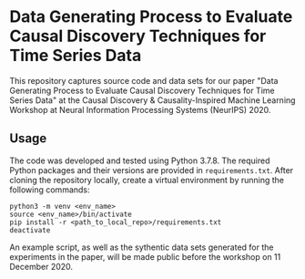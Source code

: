# Data Generating Process to Evaluate Causal Discovery Techniques for Time Series Data
This repository captures source code and data sets for our paper "Data Generating Process to Evaluate Causal Discovery Techniques for Time Series Data" at the Causal Discovery &amp; Causality-Inspired Machine Learning Workshop at Neural Information Processing Systems (NeurIPS) 2020.

## Usage

The code was developed and tested using Python 3.7.8. The required Python packages and their versions are provided in `requirements.txt`. After cloning the repository locally, create a virtual environment by running the following commands:
```
python3 -m venv <env_name>
source <env_name>/bin/activate
pip install -r <path_to_local_repo>/requirements.txt
deactivate
```

An example script, as well as the sythentic data sets generated for the experiments in the paper, will be made public before the workshop on 11 December 2020.
